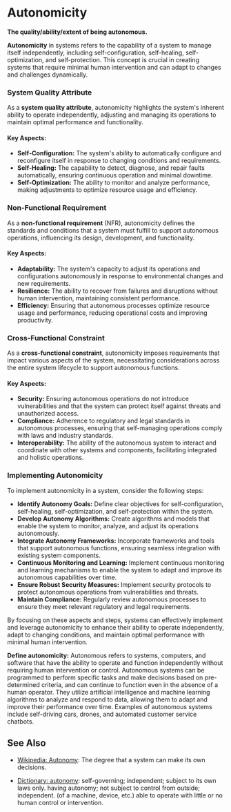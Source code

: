 # Autonomicity

**The quality/ability/extent of being autonomous.**

<span data-chatgpt-prompt="autonomicity + template">

**Autonomicity** in systems refers to the capability of a system to manage itself independently, including self-configuration, self-healing, self-optimization, and self-protection. This concept is crucial in creating systems that require minimal human intervention and can adapt to changes and challenges dynamically.

### System Quality Attribute

As a **system quality attribute**, autonomicity highlights the system's inherent ability to operate independently, adjusting and managing its operations to maintain optimal performance and functionality.

#### Key Aspects:
- **Self-Configuration:** The system's ability to automatically configure and reconfigure itself in response to changing conditions and requirements.
- **Self-Healing:** The capability to detect, diagnose, and repair faults automatically, ensuring continuous operation and minimal downtime.
- **Self-Optimization:** The ability to monitor and analyze performance, making adjustments to optimize resource usage and efficiency.

### Non-Functional Requirement

As a **non-functional requirement** (NFR), autonomicity defines the standards and conditions that a system must fulfill to support autonomous operations, influencing its design, development, and functionality.

#### Key Aspects:
- **Adaptability:** The system's capacity to adjust its operations and configurations autonomously in response to environmental changes and new requirements.
- **Resilience:** The ability to recover from failures and disruptions without human intervention, maintaining consistent performance.
- **Efficiency:** Ensuring that autonomous processes optimize resource usage and performance, reducing operational costs and improving productivity.

### Cross-Functional Constraint

As a **cross-functional constraint**, autonomicity imposes requirements that impact various aspects of the system, necessitating considerations across the entire system lifecycle to support autonomous functions.

#### Key Aspects:
- **Security:** Ensuring autonomous operations do not introduce vulnerabilities and that the system can protect itself against threats and unauthorized access.
- **Compliance:** Adherence to regulatory and legal standards in autonomous processes, ensuring that self-managing operations comply with laws and industry standards.
- **Interoperability:** The ability of the autonomous system to interact and coordinate with other systems and components, facilitating integrated and holistic operations.

### Implementing Autonomicity

To implement autonomicity in a system, consider the following steps:
- **Identify Autonomy Goals:** Define clear objectives for self-configuration, self-healing, self-optimization, and self-protection within the system.
- **Develop Autonomy Algorithms:** Create algorithms and models that enable the system to monitor, analyze, and adjust its operations autonomously.
- **Integrate Autonomy Frameworks:** Incorporate frameworks and tools that support autonomous functions, ensuring seamless integration with existing system components.
- **Continuous Monitoring and Learning:** Implement continuous monitoring and learning mechanisms to enable the system to adapt and improve its autonomous capabilities over time.
- **Ensure Robust Security Measures:** Implement security protocols to protect autonomous operations from vulnerabilities and threats.
- **Maintain Compliance:** Regularly review autonomous processes to ensure they meet relevant regulatory and legal requirements.

By focusing on these aspects and steps, systems can effectively implement and leverage autonomicity to enhance their ability to operate independently, adapt to changing conditions, and maintain optimal performance with minimal human intervention.

</span>

**Define autonomicity:** <span data-chatgpt-prompt="define autonomicity (computers and software)">Autonomous refers to systems, computers, and software that have the ability to operate and function independently without requiring human intervention or control. Autonomous systems can be programmed to perform specific tasks and make decisions based on pre-determined criteria, and can continue to function even in the absence of a human operator. They utilize artificial intelligence and machine learning algorithms to analyze and respond to data, allowing them to adapt and improve their performance over time. Examples of autonomous systems include self-driving cars, drones, and automated customer service chatbots.</span>

## See Also

* [Wikipedia: Autonomy](https://wikipedia.org/wiki/Autonomy): The degree that a system can make its own decisions.

* [Dictionary: autonomy](https://www.dictionary.com/browse/autonomy): self-governing; independent; subject to its own laws only. having autonomy; not subject to control from outside; independent. (of a machine, device, etc.) able to operate with little or no human control or intervention.
